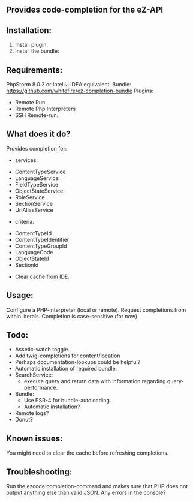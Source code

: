 Provides code-completion for the eZ-API
---------------------------------------

Installation:
-------------
1. Install plugin.
2. Install the bundle:

Requirements:
-------------
PhpStorm 8.0.2 or IntelliJ IDEA equivalent.
Bundle: https://github.com/whitefire/ez-completion-bundle
Plugins:
 - Remote Run
 - Remote Php Interpreters
 - SSH Remote-run.

What does it do?
----------------
Provides completion for:

* services:
 - ContentTypeService
 - LanguageService
 - FieldTypeService
 - ObjectStateService
 - RoleService
 - SectionService
 - UrlAliasService

* criteria:
 - ContentTypeId
 - ContentTypeIdentifier
 - ContentTypeGroupId
 - LanguageCode
 - ObjectStateId
 - SectionId

* Clear cache from IDE.

Usage:
------
Configure a PHP-interpreter (local or remote).
Request completions from within literals.
Completion is case-sensitive (for now).

Todo:
-----
* Assetic-watch toggle.
* Add twig-completions for content/location
* Perhaps documentation-lookups could be helpful?
* Automatic installation of required bundle.
* SearchService:
    - execute query and return data with information regarding query-performance.
* Bundle:
    - Use PSR-4 for bundle-autoloading.
    - Automatic installation?
* Remote logs?
* Donut?

Known issues:
-------------
You might need to clear the cache before refreshing completions.

Troubleshooting:
----------------
Run the ezcode:completion-command and makes sure that PHP does not output anything else than valid JSON.
Any errors in the console?
